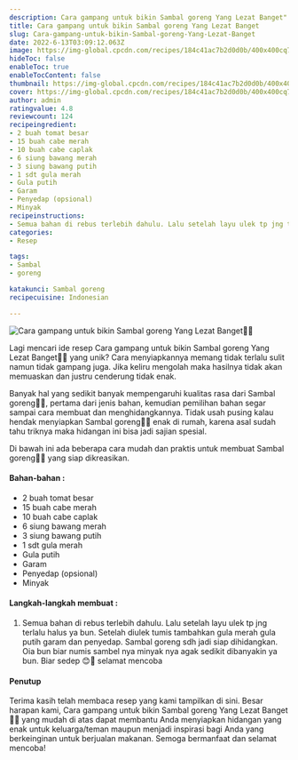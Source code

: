 ```yaml
---
description: Cara gampang untuk bikin Sambal goreng Yang Lezat Banget"
title: Cara gampang untuk bikin Sambal goreng Yang Lezat Banget
slug: Cara-gampang-untuk-bikin-Sambal-goreng-Yang-Lezat-Banget
date: 2022-6-13T03:09:12.063Z
image: https://img-global.cpcdn.com/recipes/184c41ac7b2d0d0b/400x400cq70/photo.jpg
hideToc: false
enableToc: true
enableTocContent: false
thumbnail: https://img-global.cpcdn.com/recipes/184c41ac7b2d0d0b/400x400cq70/photo.jpg
cover: https://img-global.cpcdn.com/recipes/184c41ac7b2d0d0b/400x400cq70/photo.jpg
author: admin
ratingvalue: 4.8
reviewcount: 124
recipeingredient:
- 2 buah tomat besar
- 15 buah cabe merah
- 10 buah cabe caplak
- 6 siung bawang merah
- 3 siung bawang putih
- 1 sdt gula merah
- Gula putih
- Garam
- Penyedap (opsional)
- Minyak
recipeinstructions:
- Semua bahan di rebus terlebih dahulu. Lalu setelah layu ulek tp jng terlalu halus ya bun. Setelah diulek tumis tambahkan gula merah gula putih garam dan penyedap. Sambal goreng sdh jadi siap dihidangkan. Oia bun biar numis sambel nya minyak nya agak sedikit dibanyakin ya bun. Biar sedep 😊🙏 selamat mencoba
categories:
- Resep

tags:
- Sambal
- goreng

katakunci: Sambal goreng
recipecuisine: Indonesian

---
```


![Cara gampang untuk bikin Sambal goreng Yang Lezat Banget👩‍🍳](https://img-global.cpcdn.com/recipes/184c41ac7b2d0d0b/400x400cq70/photo.jpg)

Lagi mencari ide resep Cara gampang untuk bikin Sambal goreng Yang Lezat Banget👩‍🍳 yang unik? Cara menyiapkannya memang tidak terlalu sulit namun tidak gampang juga. Jika keliru mengolah maka hasilnya tidak akan memuaskan dan justru cenderung tidak enak.

Banyak hal yang sedikit banyak mempengaruhi kualitas rasa dari Sambal goreng👩‍🍳, pertama dari jenis bahan, kemudian pemilihan bahan segar sampai cara membuat dan menghidangkannya. Tidak usah pusing kalau hendak menyiapkan Sambal goreng👩‍🍳 enak di rumah, karena asal sudah tahu triknya maka hidangan ini bisa jadi sajian spesial.

Di bawah ini ada beberapa cara mudah dan praktis untuk membuat Sambal goreng👩‍🍳 yang siap dikreasikan.

<!--inarticleads1-->

#### Bahan-bahan :

- 2 buah tomat besar
- 15 buah cabe merah
- 10 buah cabe caplak
- 6 siung bawang merah
- 3 siung bawang putih
- 1 sdt gula merah
- Gula putih
- Garam
- Penyedap (opsional)
- Minyak

<!--inarticleads2-->

#### Langkah-langkah membuat :

1. Semua bahan di rebus terlebih dahulu. Lalu setelah layu ulek tp jng terlalu halus ya bun. Setelah diulek tumis tambahkan gula merah gula putih garam dan penyedap. Sambal goreng sdh jadi siap dihidangkan. Oia bun biar numis sambel nya minyak nya agak sedikit dibanyakin ya bun. Biar sedep 😊🙏 selamat mencoba

#### Penutup

Terima kasih telah membaca resep yang kami tampilkan di sini. Besar harapan kami, Cara gampang untuk bikin Sambal goreng Yang Lezat Banget👩‍🍳 yang mudah di atas dapat membantu Anda menyiapkan hidangan yang enak untuk keluarga/teman maupun menjadi inspirasi bagi Anda yang berkeinginan untuk berjualan makanan. Semoga bermanfaat dan selamat mencoba!
